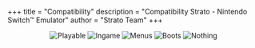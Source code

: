 +++
title = "Compatibility"
description = "Compatibility Strato - Nintendo Switch™ Emulator"
author = "Strato Team"
+++

<div style="text-align: center;">

  <img id="badge-playable" src="" alt="Playable">
  <img id="badge-ingame" src="" alt="Ingame">
  <img id="badge-menus" src="" alt="Menus">
  <img id="badge-boots" src="" alt="Boots">
  <img id="badge-nothing" src="" alt="Nothing">

</div>

<script>

    document.addEventListener("DOMContentLoaded", function() {
    fetch('https://raw.githubusercontent.com/Crytonics/TestCompactList/main/compat-stats.json') // Updated URL
        .then(response => response.json())
        .then(data => {
            console.log(data);
            document.getElementById('badge-playable').src = `https://img.shields.io/badge/Playable-${data['status-playable'].count}_(${data['status-playable'].percentage}%25)-brightgreen`;
            document.getElementById('badge-ingame').src = `https://img.shields.io/badge/Ingame-${data['status-ingame'].count}_(${data['status-ingame'].percentage}%25)-yellow`;
            document.getElementById('badge-menus').src = `https://img.shields.io/badge/Menus-${data['status-menus'].count}_(${data['status-menus'].percentage}%25)-orange`;
            document.getElementById('badge-boots').src = `https://img.shields.io/badge/Boots-${data['status-boots'].count}_(${data['status-boots'].percentage}%25)-red`;
            document.getElementById('badge-nothing').src = `https://img.shields.io/badge/Nothing-${data['status-nothing'].count}_(${data['status-nothing'].percentage}%25)-blue`;
        })
        .catch(error => console.error('Error fetching compatibility stats:', error));
    });
</script>